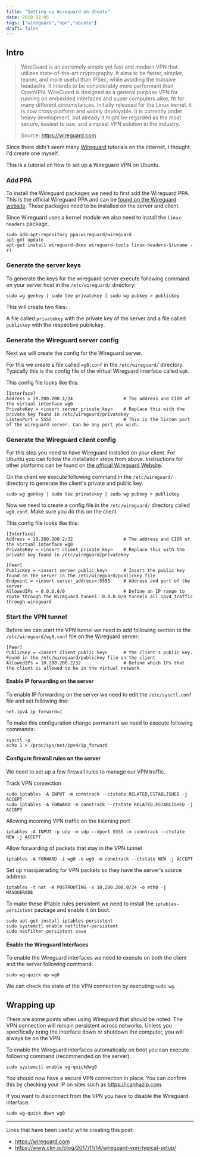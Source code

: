 ```yaml
---
title: "Setting up Wireguard on Ubuntu"
date: 2018-12-05
tags: ["wireguard","vpn","ubuntu"]
draft: false
---
```




## Intro

> WireGuard is an extremely simple yet fast and modern VPN that utilizes state-of-the-art cryptography. It aims to be faster, simpler, leaner, and more useful than IPSec, while avoiding the massive headache. It intends to be considerably more performant than OpenVPN. WireGuard is designed as a general purpose VPN for running on embedded interfaces and super computers alike, fit for many different circumstances. Initially released for the Linux kernel, it is now cross-platform and widely deployable. It is currently under heavy development, but already it might be regarded as the most secure, easiest to use, and simplest VPN solution in the industry.
>
> Source: https://wireguard.com

Since there didn't seem many [Wireguard](https://wireguard.com) tutorials on the internet, I thought I'd create one myself.

This is a tutorial on how to set up a Wireguard VPN on Ubuntu.



### Add PPA

To install the Wireguard packages we need to first add the Wireguard PPA. This is the official Wireguard PPA and can be [found on the Wireguard website](https://www.wireguard.com/install/). These packages need to be installed on the server and client.

Since Wireguard uses a kernel module we also need to install the `linux-headers` package.

````
sudo add-apt-repository ppa:wireguard/wireguard
apt-get update
apt-get install wireguard-dkms wireguard-tools linux-headers-$(uname -r)

````

### Generate the server keys

To generate the keys for the wireguard server execute following command on your server host in the `/etc/wireguard/` directory:

````
sudo wg genkey | sudo tee privatekey | sudo wg pubkey > publickey
````

This will create two files:

A file called `privatekey` with the private key of the server and a file called `publickey` with the respective publickey.


### Generate the Wireguard server config

Next we will create the config for the Wireguard server.

For this we create a file called `wg0.conf` in the `/etc/wireguard/` directory. Typically this is the config file of the virtual Wireguard interface called `wg0`.

This config file looks like this:

````
[Interface]
Address = 10.200.200.1/24                   # The address and CIDR of the virtual interface wg0
PrivateKey = <insert server_private_key>    # Replace this with the private key found in /etc/wireguard/privatekey
ListenPort = 5555                           # This is the listen port of the wireguard server. Can be any port you wish.
````


### Generate the Wireguard client config

For this step you need to have Wireguard installed on your client. For Ubuntu you can follow the installation steps from above. Instructions for other platforms can be found on [the official Wireguard Website](https://www.wireguard.com/install/).

On the client we execute following command in the `/etc/wireguard/` directory to generate the client's private and public key.

````
sudo wg genkey | sudo tee privatekey | sudo wg pubkey > publickey
```` 

Now we need to create a config file in the `/etc/wireguard/` directory called `wg0.conf`. Make sure you do this on the client. 

This config file looks like this:

````
[Interface]
Address = 10.200.200.2/32                   # The address and CIDR of the virtual interface wg0
PrivateKey = <insert client_private_key>    # Replace this with the private key found in /etc/wireguard/privatekey

[Peer]
PublicKey = <insert server_public_key>      # Insert the public key found on the server in the /etc/wireguard/publickey file
Endpoint = <insert server_address>:5555     # Address and port of the server
AllowedIPs = 0.0.0.0/0                      # Define an IP range to route through the Wireguard tunnel. 0.0.0.0/0 tunnels all ipv4 traffic through wireguard
````


### Start the VPN tunnel

Before we can start the VPN tunnel we need to add following section to the `/etc/wireguard/wg0.conf` file on the Wireguard server:

````
[Peer]
PublicKey = <insert client_public_key>      # the client's public key. Found in the /etc/wireguard/publickey file on the client
AllowedIPs = 10.200.200.2/32                # Define which IPs that the client is allowed to be in the virtual network
````


#### Enable IP forwarding on the server

To enable IP forwarding on the server we need to edit the `/etc/sysctl.conf` file and set following line:

````
net.ipv4.ip_forward=1
````

To make this configuration change permanent we need to execute following commands:

````
sysctl -p
echo 1 > /proc/sys/net/ipv4/ip_forward
````


#### Configure firewall rules on the server

We need to set up a few firewall rules to manage our VPN traffic.


Track VPN connection

````
sudo iptables -A INPUT -m conntrack --ctstate RELATED,ESTABLISHED -j ACCEPT
sudo iptables -A FORWARD -m conntrack --ctstate RELATED,ESTABLISHED -j ACCEPT
````


Allowing incoming VPN traffic on the listening port

````
iptables -A INPUT -p udp -m udp --dport 5555 -m conntrack --ctstate NEW -j ACCEPT
````


Allow forwarding of packets that stay in the VPN tunnel

````
iptables -A FORWARD -i wg0 -o wg0 -m conntrack --ctstate NEW -j ACCEPT
````


Set up masquerading for VPN packets so they have the server's source address

````
iptables -t nat -A POSTROUTING -s 10.200.200.0/24 -o eth0 -j MASQUERADE
````


To make these IPtable rules persistent we need to install the `iptables-persistent` package and enable it on boot.

````
sudo apt-get install iptables-persistent
sudo systemctl enable netfilter-persistent
sudo netfilter-persistent save
````



#### Enable the Wireguard Interfaces

To enable the Wireguard interfaces we need to execute on both the client and the server following command:

````
sudo wg-quick up wg0
````



We can check the state of the VPN connection by executing `sudo wg`.


## Wrapping up

There are some points when using Wireguard that should be noted. 
The VPN connection will remain persistent across networks. Unless you specifically bring the interface down or shutdown the computer, you will always be on the VPN.

To enable the Wireguard interfaces automatically on boot you can execute following command (recommended on the server):
````
sudo systemctl enable wg-quick@wg0
````

You should now have a secure VPN connection in place. You can confirm this by checking your IP on sites such as https://icanhazip.com.

If you want to disconnect from the VPN you have to disable the Wireguard interface.
````
sudo wg-quick down wg0
````
---

Links that have been useful while creating this post:
- https://wireguard.com
- https://www.ckn.io/blog/2017/11/14/wireguard-vpn-typical-setup/


